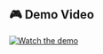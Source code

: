 ## 🎮 Demo Video

[![Watch the demo](https://img.youtube.com/vi/RTAoRTxwyoQ/0.jpg)](https://youtu.be/RTAoRTxwyoQ)
